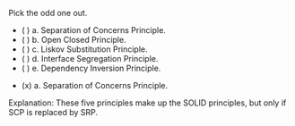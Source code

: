 <panel header=":lock::key: Pick the odd one out.">

<panel header="%%Prerequisites%%" expandable expanded>
  <dynamic-panel src="../separationOfConcernsPrinciple/full.md" boilerplate header="Principles: Separation of Concerns Principle" />
  <dynamic-panel src="../solidPrinciples/full.md" boilerplate header="Principles: SOLID Principles" />
</panel>

<p/>

<question>
Pick the odd one out.

- ( ) a. Separation of Concerns Principle.
- ( ) b. Open Closed Principle.
- ( ) c. Liskov Substitution Principle.
- ( ) d. Interface Segregation Principle.
- ( ) e. Dependency Inversion Principle.

<div slot="answer">

- (x) a. Separation of Concerns Principle.

Explanation: These five principles make up the SOLID principles, but only if SCP is replaced by SRP.

</div>
</question>
</panel>
